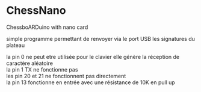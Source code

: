 # ChessNano
ChessboARDuino with nano card  

simple programme permettant de renvoyer via le port USB les signatures du plateau  

la pin 0 ne peut etre utilisée pour le clavier elle génère la réception de caractère aléatoire  
la pin 1 TX ne fonctionne pas  
les pin 20 et 21 ne fonctionnent pas directement  
la pin 13 fonctionne en entrée avec une résistance de 10K en pull up  



